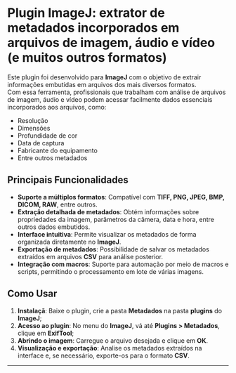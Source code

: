 # Plugin ImageJ: extrator de metadados incorporados em arquivos de imagem, áudio e vídeo (e muitos outros formatos) 

Este plugin foi desenvolvido para  **ImageJ** com o objetivo de extrair informações embutidas em arquivos dos mais diversos formatos.  
Com essa ferramenta, profissionais que trabalham com análise de arquivos de imagem, áudio e vídeo podem acessar facilmente dados essenciais incorporados aos arquivos, como:  

- Resolução  
- Dimensões  
- Profundidade de cor  
- Data de captura  
- Fabricante do equipamento  
- Entre outros metadados  

## Principais Funcionalidades  

- **Suporte a múltiplos formatos**: Compatível com **TIFF, PNG, JPEG, BMP, DICOM, RAW**, entre outros.  
- **Extração detalhada de metadados**: Obtém informações sobre propriedades da imagem, parâmetros da câmera, data e hora, entre outros dados embutidos.  
- **Interface intuitiva**: Permite visualizar os metadados de forma organizada diretamente no **ImageJ**.  
- **Exportação de metadados**: Possibilidade de salvar os metadados extraídos em arquivos **CSV** para análise posterior.  
- **Integração com macros**: Suporte para automação por meio de macros e scripts, permitindo o processamento em lote de várias imagens.  

## Como Usar  

1. **Instalaçã**: Baixe o plugin, crie a pasta **Metadados** na pasta **plugins** do **ImageJ**;  
2. **Acesso ao plugin**: No menu do **ImageJ**, vá até **Plugins > Metadados**, clique em **ExifTool**;  
3. **Abrindo o imagem**: Carregue o arquivo desejada e clique em **OK**.  
4. **Visualização e exportação**: Analise os metadados extraídos na interface e, se necessário, exporte-os para o formato **CSV**.  


---
